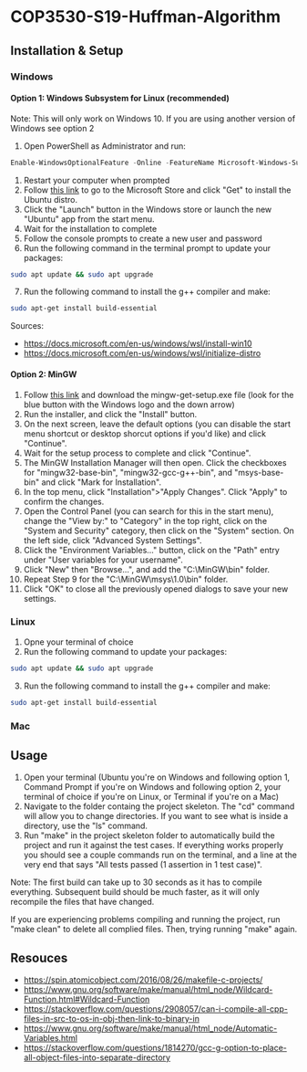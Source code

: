 # COP3530-S19-Huffman-Algorithm

## Installation & Setup

### Windows

#### Option 1: Windows Subsystem for Linux (recommended)

Note: This will only work on Windows 10. If you are using another version of Windows see option 2

1. Open PowerShell as Administrator and run:

```PowerShell
Enable-WindowsOptionalFeature -Online -FeatureName Microsoft-Windows-Subsystem-Linux
```

1. Restart your computer when prompted
2. Follow [this link](https://www.microsoft.com/store/p/ubuntu/9nblggh4msv6) to go to the Microsoft Store and click "Get" to install the Ubuntu distro.
3. Click the "Launch" button in the Windows store or launch the new "Ubuntu" app from the start menu.
4. Wait for the installation to complete
5. Follow the console prompts to create a new user and password
6. Run the following command in the terminal prompt to update your packages:

```bash
sudo apt update && sudo apt upgrade
```

7. Run the following command to install the g++ compiler and make:

```bash
sudo apt-get install build-essential
```

Sources:

* https://docs.microsoft.com/en-us/windows/wsl/install-win10
* https://docs.microsoft.com/en-us/windows/wsl/initialize-distro

#### Option 2: MinGW

1. Follow [this link](https://osdn.net/projects/mingw/releases/) and download the mingw-get-setup.exe file (look for the blue button with the Windows logo and the down arrow)
2. Run the installer, and click the "Install" button.
3. On the next screen, leave the default options (you can disable the start menu shortcut or desktop shorcut options if you'd like) and click "Continue".
4. Wait for the setup process to complete and click "Continue".
5. The MinGW Installation Manager will then open. Click the checkboxes for "mingw32-base-bin", "mingw32-gcc-g++-bin", and "msys-base-bin" and click "Mark for Installation".
6. In the top menu, click "Installation">"Apply Changes". Click "Apply" to confirm the changes.
7. Open the Control Panel (you can search for this in the start menu), change the "View by:" to "Category" in the top right, click on the "System and Security" category, then click on the "System" section. On the left side, click "Advanced System Settings".
8. Click the "Environment Variables..." button, click on the "Path" entry under "User variables for your username".
9. Click "New" then "Browse...", and add the "C:\MinGW\bin" folder.
10. Repeat Step 9 for the "C:\MinGW\msys\1.0\bin" folder.
11. Click "OK" to close all the previously opened dialogs to save your new settings.

### Linux

1. Opne your terminal of choice
2. Run the following command to update your packages:

```bash
sudo apt update && sudo apt upgrade
```

3. Run the following command to install the g++ compiler and make:

```bash
sudo apt-get install build-essential
```

### Mac

## Usage

1. Open your terminal (Ubuntu you're on Windows and following option 1, Command Prompt if you're on Windows and following option 2, your terminal of choice if you're on Linux, or Terminal if you're on a Mac)
2. Navigate to the folder containg the project skeleton. The "cd" command will allow you to change directories. If you want to see what is inside a directory, use the "ls" command.
3. Run "make" in the project skeleton folder to automatically build the project and run it against the test cases. If everything works properly you should see a couple commands run on the terminal, and a line at the very end that says "All tests passed (1 assertion in 1 test case)".

Note: The first build can take up to 30 seconds as it has to compile everything. Subsequent build should be much faster, as it will only recompile the files that have changed.

If you are experiencing problems compiling and running the project, run "make clean" to delete all complied files. Then, trying running "make" again.

## Resouces

* https://spin.atomicobject.com/2016/08/26/makefile-c-projects/
* https://www.gnu.org/software/make/manual/html_node/Wildcard-Function.html#Wildcard-Function
* https://stackoverflow.com/questions/2908057/can-i-compile-all-cpp-files-in-src-to-os-in-obj-then-link-to-binary-in
* https://www.gnu.org/software/make/manual/html_node/Automatic-Variables.html
* https://stackoverflow.com/questions/1814270/gcc-g-option-to-place-all-object-files-into-separate-directory